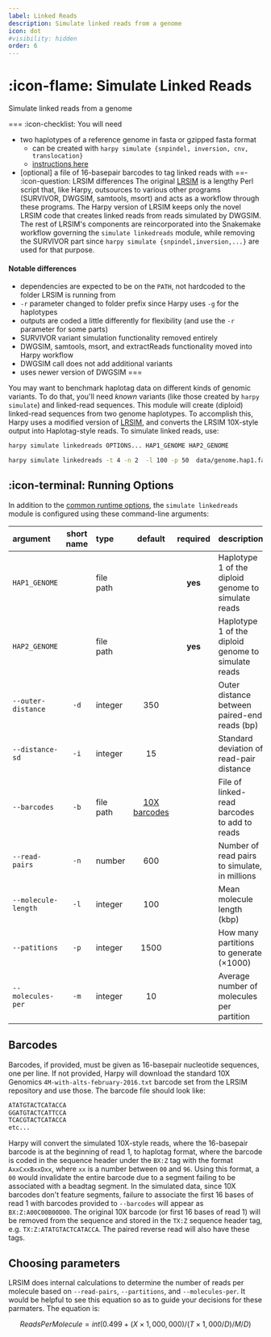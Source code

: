 ```yaml
---
label: Linked Reads
description: Simulate linked reads from a genome
icon: dot
#visibility: hidden
order: 6
---
```


# :icon-flame: Simulate Linked Reads
Simulate linked reads from a genome

===  :icon-checklist: You will need
- two haplotypes of a reference genome in fasta or gzipped fasta format
    - can be created with `harpy simulate {snpindel, inversion, cnv, translocation}`
    - [instructions here](simulate-variants.md)
- [optional] a file of 16-basepair barcodes to tag linked reads with
==- :icon-question: LRSIM differences
The original [LRSIM](https://github.com/aquaskyline/LRSIM) is a lengthy Perl script that, like Harpy, outsources
to various other programs (SURVIVOR, DWGSIM, samtools, msort) and acts as a workflow through these programs. The Harpy
version of LRSIM keeps only the novel LRSIM code that creates linked reads from reads simulated by DWGSIM. The
rest of LRSIM's components are reincorporated into the Snakemake workflow governing the `simulate linkedreads`
module, while removing the SURVIVOR part since `harpy simulate {snpindel,inversion,...}` are used for that purpose.
#### Notable differences
- dependencies are expected to be on the `PATH`, not hardcoded to the folder LRSIM is running from
- `-r` parameter changed to folder prefix since Harpy uses `-g` for the haplotypes
- outputs are coded a little differently for flexibility (and use the `-r` parameter for some parts)
- SURVIVOR variant simulation functionality removed entirely
- DWGSIM, samtools, msort, and extractReads functionality moved into Harpy workflow
- DWGSIM call does not add additional variants
- uses newer version of DWGSIM
===

You may want to benchmark haplotag data on different kinds of genomic variants. To
do that, you'll need *known* variants (like those created by `harpy simulate`) and
linked-read sequences. This module will create (diploid) linked-read sequences from two genome haplotypes.
To accomplish this, Harpy uses a modified version of [LRSIM](https://github.com/aquaskyline/LRSIM),
and converts the LRSIM 10X-style output into Haplotag-style reads. To simulate linked reads, use:

```bash usage
harpy simulate linkedreads OPTIONS... HAP1_GENOME HAP2_GENOME
```
```bash example
harpy simulate linkedreads -t 4 -n 2  -l 100 -p 50  data/genome.hap1.fasta data/genome.hap2.fasta
```

## :icon-terminal: Running Options
In addition to the [common runtime options](/commonoptions.md), the `simulate linkedreads` module is configured using these command-line arguments:

| argument       | short name | type        |    default    | required | description                                                                                     |
|:---------------|:----------:|:------------|:-------------:|:--------:|:------------------------------------------------------------------------------------------------|
| `HAP1_GENOME`       |            | file path |       | **yes**  | Haplotype 1 of the diploid genome to simulate reads   |
| `HAP2_GENOME`       |            | file path |       | **yes**  | Haplotype 1 of the diploid genome to simulate reads   |
| `--outer-distance`  |    `-d`    | integer   | 350   |   | Outer distance between paired-end reads (bp)                 |
| `--distance-sd`     |    `-i`    | integer   |  15   |        | Standard deviation of read-pair distance                |
| `--barcodes`        |    `-b`    | file path |  [10X barcodes](https://github.com/aquaskyline/LRSIM/blob/master/4M-with-alts-february-2016.txt)   |        | File of linked-read barcodes to add to reads   |
| `--read-pairs`      |    `-n`    | number    |  600  |   | Number of read pairs to simulate, in millions       |
| `--molecule-length` |    `-l`    | integer   |  100  |   | Mean molecule length (kbp)                          |
| `--patitions`       |    `-p`    | integer   |  1500 |   | How many partitions to generate (×1000)             |
| `--molecules-per`   |    `-m`    | integer   |   10  |   | Average number of molecules per partition           |

## Barcodes
Barcodes, if provided, must be given as 16-basepair nucleotide sequences, one per line. If not provided,
Harpy will download the standard 10X Genomics `4M-with-alts-february-2016.txt` barcode set from the LRSIM
repository and use those. The barcode file should look like:
``` input.barcodes.txt
ATATGTACTCATACCA
GGATGTACTCATTCCA
TCACGTACTCATACCA
etc...
```
Harpy will convert the simulated 10X-style reads, where the 16-basepair barcode is at the beginning of read 1,
to haplotag format, where the barcode is coded in the sequence header under the `BX:Z` tag with the format
`AxxCxxBxxDxx`, where `xx` is a number between `00` and `96`. Using this format, a `00` would invalidate the
entire barcode due to a segment failing to be associated with a beadtag segment. In the simulated data, since
10X barcodes don't feature segments, failure to associate the first 16 bases of read 1 with barcodes provided
to `--barcodes` will appear as `BX:Z:A00C00B00D00`. The original 10X barcode (or first 16 bases of read 1)
will be removed from the sequence and stored in the `TX:Z` sequence header tag, e.g. `TX:Z:ATATGTACTCATACCA`.
The paired reverse read will also have these tags.

## Choosing parameters
LRSIM does internal calculations to determine the number of reads per molecule based on `--read-pairs`,
`--partitions`, and `--molecules-per`. It would be helpful to see this equation so as to guide your
decisions for these parmaters. The equation is:

$$
ReadsPerMolecule = int( 0.499 + ( X \times 1,000,000 ) / ( T \times 1,000 / D ) / M / D )
$$